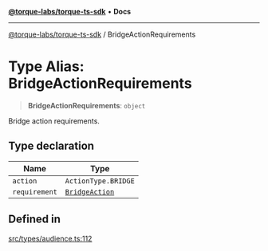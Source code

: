[**@torque-labs/torque-ts-sdk**](../README.md) • **Docs**

***

[@torque-labs/torque-ts-sdk](../globals.md) / BridgeActionRequirements

# Type Alias: BridgeActionRequirements

> **BridgeActionRequirements**: `object`

Bridge action requirements.

## Type declaration

| Name | Type |
| ------ | ------ |
| `action` | `ActionType.BRIDGE` |
| `requirement` | [`BridgeAction`](BridgeAction.md) |

## Defined in

[src/types/audience.ts:112](https://github.com/torque-labs/torque-ts-sdk/blob/e34efdf278512e8a58bacdba966e9cd90b1db20a/src/types/audience.ts#L112)

